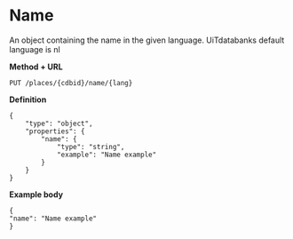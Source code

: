 ---
---

# Name

An object containing the name in the given language. UiTdatabanks default language is nl

**Method + URL**

```
PUT /places/{cdbid}/name/{lang}
```

**Definition**

```
{
    "type": "object",
    "properties": {
        "name": {
            "type": "string",
            "example": "Name example"
        }
    }
}
```

**Example body**

```
{
"name": "Name example"
}
```